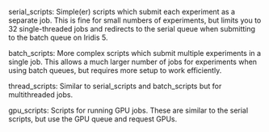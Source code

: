 serial_scripts:
    Simple(er) scripts which submit each experiment as a separate job. This is fine
    for small numbers of experiments, but limits you to 32 single-threaded jobs and
    redirects to the serial queue when submitting to the batch queue on Iridis 5.

batch_scripts:
    More complex scripts which submit multiple experiments in a single job. This
    allows a much larger number of jobs for experiments when using batch queues,
    but requires more setup to work efficiently.

thread_scripts:
    Similar to serial_scripts and batch_scripts but for multithreaded jobs.

gpu_scripts:
    Scripts for running GPU jobs. These are similar to the serial scripts, but
    use the GPU queue and request GPUs.
